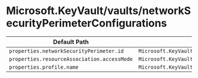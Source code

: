 # Microsoft.KeyVault/vaults/networkSecurityPerimeterConfigurations

| Default Path | Alias |
|---|---|
| `properties.networkSecurityPerimeter.id` | `Microsoft.KeyVault/vaults/networkSecurityPerimeterConfigurations/networkSecurityPerimeter.id` |
| `properties.resourceAssociation.accessMode` | `Microsoft.KeyVault/vaults/networkSecurityPerimeterConfigurations/resourceAssociation.accessMode` |
| `properties.profile.name` | `Microsoft.KeyVault/vaults/networkSecurityPerimeterConfigurations/profile.name` |

